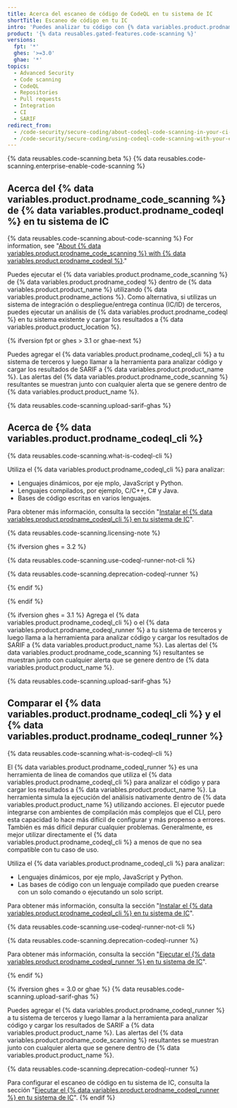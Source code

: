 ```yaml
---
title: Acerca del escaneo de código de CodeQL en tu sistema de IC
shortTitle: Escaneo de código en tu IC
intro: 'Puedes analizar tu código con {% data variables.product.prodname_codeql %} en un sistema de integración contínua de terceros y cargar los resultados a {% data variables.product.product_location %}. Las alertas del {% data variables.product.prodname_code_scanning %} resultantes se muestran junto con cualquier alerta que se genere dentro de {% data variables.product.product_name %}.'
product: '{% data reusables.gated-features.code-scanning %}'
versions:
  fpt: '*'
  ghes: '>=3.0'
  ghae: '*'
topics:
  - Advanced Security
  - Code scanning
  - CodeQL
  - Repositories
  - Pull requests
  - Integration
  - CI
  - SARIF
redirect_from:
  - /code-security/secure-coding/about-codeql-code-scanning-in-your-ci-system
  - /code-security/secure-coding/using-codeql-code-scanning-with-your-existing-ci-system/about-codeql-code-scanning-in-your-ci-system
---
```


<!--UI-LINK: When GitHub Enterprise Server 3.1+ doesn't have GitHub Actions set up, the Security > Code scanning alerts view links to this article.-->

{% data reusables.code-scanning.beta %}
{% data reusables.code-scanning.enterprise-enable-code-scanning %}

## Acerca del {% data variables.product.prodname_code_scanning %} de {% data variables.product.prodname_codeql %} en tu sistema de IC

{% data reusables.code-scanning.about-code-scanning %} For information, see "[About {% data variables.product.prodname_code_scanning %} with {% data variables.product.prodname_codeql %}](/code-security/secure-coding/automatically-scanning-your-code-for-vulnerabilities-and-errors/about-code-scanning-with-codeql)."

Puedes ejecutar el {% data variables.product.prodname_code_scanning %} de {% data variables.product.prodname_codeql %} dentro de {% data variables.product.product_name %} utilizando {% data variables.product.prodname_actions %}. Como alternativa, si utilizas un sistema de integración o despliegue/entrega contínua (IC/ID) de terceros, puedes ejecutar un análisis de {% data variables.product.prodname_codeql %} en tu sistema existente y cargar los resultados a {% data variables.product.product_location %}.

{% ifversion fpt or ghes > 3.1 or ghae-next %}
<!--Content for GitHub.com, GHAE next, and GHES 3.2 and onward. CodeQL CLI is the preferred method, and CodeQL runner is deprecated. -->

Puedes agregar el {% data variables.product.prodname_codeql_cli %} a tu sistema de terceros y luego llamar a la herramienta para analizar código y cargar los resultados de SARIF a {% data variables.product.product_name %}. Las alertas del {% data variables.product.prodname_code_scanning %} resultantes se muestran junto con cualquier alerta que se genere dentro de {% data variables.product.product_name %}.

{% data reusables.code-scanning.upload-sarif-ghas %}

## Acerca de {% data variables.product.prodname_codeql_cli %}

{% data reusables.code-scanning.what-is-codeql-cli %}

Utiliza el {% data variables.product.prodname_codeql_cli %} para analizar:

- Lenguajes dinámicos, por eje mplo, JavaScript y Python.
- Lenguajes compilados, por ejemplo, C/C++, C# y Java.
- Bases de código escritas en varios lenguajes.

Para obtener más información, consulta la sección "[Instalar el {% data variables.product.prodname_codeql_cli %} en tu sistema de IC](/code-security/secure-coding/using-codeql-code-scanning-with-your-existing-ci-system/installing-codeql-cli-in-your-ci-system)".

{% data reusables.code-scanning.licensing-note %}

{% ifversion ghes = 3.2 %}
<!-- Content for GHES 3.2 only. CodeQL CLI 2.6.2, which introduces full feature parity between CodeQL CLI and CodeQL runner, is officially recommended for GHES 3.3+, so some people may need to use the CodeQL runner -->

{% data reusables.code-scanning.use-codeql-runner-not-cli %}

{% data reusables.code-scanning.deprecation-codeql-runner %}

{% endif %}

{% endif %}

<!--Content for GHES 3.1 only. Both CodeQL CLI and CodeQL runner are available -->
{% ifversion ghes = 3.1 %}
Agrega el {% data variables.product.prodname_codeql_cli %} o el {% data variables.product.prodname_codeql_runner %} a tu sistema de terceros y luego llama a la herramienta para analizar código y cargar los resultados de SARIF a {% data variables.product.product_name %}. Las alertas del {% data variables.product.prodname_code_scanning %} resultantes se muestran junto con cualquier alerta que se genere dentro de {% data variables.product.product_name %}.

{% data reusables.code-scanning.upload-sarif-ghas %}

## Comparar el {% data variables.product.prodname_codeql_cli %} y el {% data variables.product.prodname_codeql_runner %}

{% data reusables.code-scanning.what-is-codeql-cli %}

El {% data variables.product.prodname_codeql_runner %} es una herramienta de línea de comandos que utiliza el {% data variables.product.prodname_codeql_cli %} para analizar el código y para cargar los resultados a {% data variables.product.product_name %}. La herramienta simula la ejecución del análisis nativamente dentro de {% data variables.product.product_name %} utilizando acciones. El ejecutor puede integrarse con ambientes de compilación más complejos que el CLI, pero esta capacidad lo hace más difícil de configurar y más propenso a errores. También es más difícil depurar cualquier problemas. Generalmente, es mejor utilizar directamente el {% data variables.product.prodname_codeql_cli %} a menos de que no sea compatible con tu caso de uso.

Utiliza el {% data variables.product.prodname_codeql_cli %} para analizar:

- Lenguajes dinámicos, por eje mplo, JavaScript y Python.
- Las bases de código con un lenguaje compilado que pueden crearse con un solo comando o ejecutando un solo script.

Para obtener más información, consulta la sección "[Instalar el {% data variables.product.prodname_codeql_cli %} en tu sistema de IC](/code-security/secure-coding/using-codeql-code-scanning-with-your-existing-ci-system/installing-codeql-cli-in-your-ci-system)".

{% data reusables.code-scanning.use-codeql-runner-not-cli %}

{% data reusables.code-scanning.deprecation-codeql-runner %}

Para obtener más información, consulta la sección "[Ejecutar el {% data variables.product.prodname_codeql_runner %} en tu sistema de IC](/code-security/secure-coding/running-codeql-runner-in-your-ci-system)".

{% endif %}

<!--Content for GHAE and GHES 3.0 only. Only CodeQL runner is available -->
{% ifversion ghes = 3.0 or ghae %}
{% data reusables.code-scanning.upload-sarif-ghas %}

Puedes agregar el {% data variables.product.prodname_codeql_runner %} a tu sistema de terceros y luego llamar a la herramienta para analizar código y cargar los resultados de SARIF a {% data variables.product.product_name %}. Las alertas del {% data variables.product.prodname_code_scanning %} resultantes se muestran junto con cualquier alerta que se genere dentro de {% data variables.product.product_name %}.

{% data reusables.code-scanning.deprecation-codeql-runner %}

Para configurar el escaneo de código en tu sistema de IC, consulta la sección "[Ejecutar el {% data variables.product.prodname_codeql_runner %} en tu sistema de IC](/code-security/secure-coding/running-codeql-runner-in-your-ci-system)".
{% endif %}
